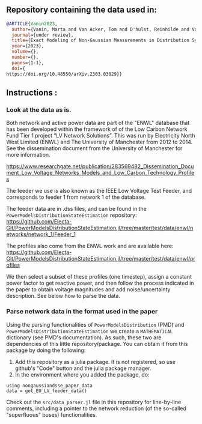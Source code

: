 ## Repository containing the data used in: 
```bibtex
@ARTICLE{Vanin2023,
  author={Vanin, Marta and Van Acker, Tom and D'hulst, Reinhilde and Van Hertem, Dirk},
  journal={under review}, 
  title={Exact Modeling of Non-Gaussian Measurements in Distribution System State Estimation}, 
  year={2023},
  volume={},
  number={},
  pages={1-1},
  doi={
https://doi.org/10.48550/arXiv.2303.03029}}
```

## Instructions :

### Look at the data as is.

Both network and active power data are part of the "ENWL" database that has been developed within the framework of of the Low Carbon Network Fund Tier 1 project “LV Network Solutions”. This was run by Electricity North West Limited (ENWL) and The University of Manchester from 2012 to 2014. See the dissemination document from the University of Manchester for more information. 

https://www.researchgate.net/publication/283569482_Dissemination_Document_Low_Voltage_Networks_Models_and_Low_Carbon_Technology_Profiles

The feeder we use is also known as the IEEE Low Voltage Test Feeder, and corresponds to feeder 1 from network 1 of the database.

The feeder data are in .dss files, and can be found in the `PowerModelsDistributionStateEstimation` repository:
https://github.com/Electa-Git/PowerModelsDistributionStateEstimation.jl/tree/master/test/data/enwl/networks/network_1/Feeder_1

The profiles also come from the ENWL work and are available here:
https://github.com/Electa-Git/PowerModelsDistributionStateEstimation.jl/tree/master/test/data/enwl/profiles

We then select a subset of these profiles (one timestep), assign a constant power factor to get reactive power, and then follow the process indicated in the paper to obtain voltage magnitudes and add noise/uncertainty description. See below how to parse the data.

### Parse network data in the format used in the paper

Using the parsing functionalities of `PowerModelsDistribution` (PMD) and `PowerModelsDistributionStateEstimation` we create a `MATHEMATICAL` dictionary (see PMD's documentation). As such, these two are dependencies of this little repository/package. You can obtain it from this package by doing the following:

1) Add this repository as a julia package. It is not registered, so use github's "Code" button and the julia package manager.
2) In the environment where you added the package, do:
```
using nongaussiandsse_paper_data
data = get_EU_LV_feeder_data()
```
Check out the `src/data_parser.jl` file in this repository for line-by-line comments, including a pointer to the network reduction (of the so-called "superfluous" buses) functionalities.

